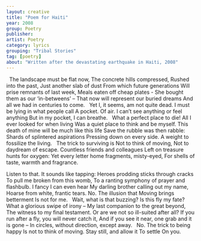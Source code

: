 ```yaml
---
layout: creative
title: "Poem for Haiti"
year: 2008
group: Poetry
publisher: 
artist: Poetry
category: lyrics
grouping: "Tribal Stories"
tag: [poetry]
about: "Written after the devastating earthquake in Haiti, 2008" 
---
```

 
The landscape must be flat now,
The concrete hills compressed,
Rushed into the past,
Just another slab of dust
From which future generations
Will prise remnants of last week,
Meals eaten off cheap plates - 
She bought them as our ‘in-betweens’ – 
That now will represent our buried dreams
And all we had in centuries to come.
 
Yet I, it seems, am not quite dead.
I must be lying in what people call
A pocket. Of air. 
I can’t see anything or feel anything 
But in my pocket, I can breathe.
 
What a perfect place to die!
All I ever looked for when living
Was a quiet place to think and be myself.
This death of mine will be much like this life
Save the rubble was then rabble:
Shards of splintered aspirations
Pressing down on every side.
A weight to fossilize the living.
 
The trick to surviving is 
Not to think of moving,
Not to daydream of escape. 
Countless friends and colleagues
Left on treasure hunts for oxygen:
Yet every letter home
fragments, misty-eyed,
For shells of taste, warmth and fragrance.

Listen to that. It sounds like tapping:
Heroes prodding sticks through cracks 
To pull me broken from this womb,
To a ranting symphony of prayer and flashbulb.
I fancy I can even hear
My darling brother calling out my name, 
Hoarse from white, frantic tears.
No. The illusion that 
Moving brings betterment 
Is not for me.
 
Wait, what is that buzzing?
Is this fly my fate?
What a glorious swipe of irony – 
My last companion to the great beyond,
The witness to my final testament.
Or are we not so ill-suited after all?
If you run after a fly, you will never catch it, 
And if you see it near, one grab and it is gone – 
In circles, without direction, except away.
 
No. The trick to being happy
Is not to think of moving.
Stay still, and allow it 
To settle
On you.
